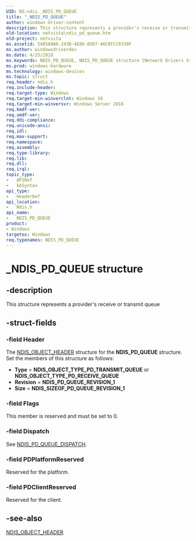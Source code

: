 ```yaml
---
UID: NS:ndis._NDIS_PD_QUEUE
title: "_NDIS_PD_QUEUE"
author: windows-driver-content
description: This structure represents a provider's receive or transmit queue.
old-location: netvista\ndis_pd_queue.htm
old-project: netvista
ms.assetid: 5405A9A6-243B-4E80-85D7-46C6FCC8339F
ms.author: windowsdriverdev
ms.date: 4/25/2018
ms.keywords: NDIS_PD_QUEUE, NDIS_PD_QUEUE structure [Network Drivers Starting with Windows Vista], PNDIS_PD_QUEUE, PNDIS_PD_QUEUE structure pointer [Network Drivers Starting with Windows Vista], _NDIS_PD_QUEUE, ndis/NDIS_PD_QUEUE, ndis/PNDIS_PD_QUEUE, netvista.ndis_pd_queue
ms.prod: windows-hardware
ms.technology: windows-devices
ms.topic: struct
req.header: ndis.h
req.include-header: 
req.target-type: Windows
req.target-min-winverclnt: Windows 10
req.target-min-winversvr: Windows Server 2016
req.kmdf-ver: 
req.umdf-ver: 
req.ddi-compliance: 
req.unicode-ansi: 
req.idl: 
req.max-support: 
req.namespace: 
req.assembly: 
req.type-library: 
req.lib: 
req.dll: 
req.irql: 
topic_type:
-	APIRef
-	kbSyntax
api_type:
-	HeaderDef
api_location:
-	Ndis.h
api_name:
-	NDIS_PD_QUEUE
product:
- Windows
targetos: Windows
req.typenames: NDIS_PD_QUEUE
---
```


# _NDIS_PD_QUEUE structure


## -description


This structure represents a provider's receive or transmit queue


## -struct-fields




### -field Header

The <a href="https://msdn.microsoft.com/library/windows/hardware/ff566588">NDIS_OBJECT_HEADER</a> structure for the <b>NDIS_PD_QUEUE</b> structure. Set the members of this structure as follows:

<ul>
<li><b>Type</b> = <b>NDIS_OBJECT_TYPE_PD_TRANSMIT_QUEUE</b> or <b>NDIS_OBJECT_TYPE_PD_RECEIVE_QUEUE</b></li>
<li><b>Revision</b> = <b>NDIS_PD_QUEUE_REVISION_1</b></li>
<li><b>Size</b> = <b>NDIS_SIZEOF_PD_QUEUE_REVISION_1</b></li>
</ul>

### -field Flags

This member is reserved and must be set to 0.


### -field Dispatch

See <a href="https://msdn.microsoft.com/library/windows/hardware/dn931845">NDIS_PD_QUEUE_DISPATCH</a>.


### -field PDPlatformReserved

Reserved for the platform.


### -field PDClientReserved

Reserved for the client.


## -see-also




<a href="https://msdn.microsoft.com/library/windows/hardware/ff566588">NDIS_OBJECT_HEADER</a>
 

 

